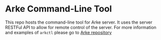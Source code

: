 # Arke Command-Line Tool

This repo hosts the command-line tool for Arke server. It uses the server RESTFul API to allow for remote control of the server. For more information and examples of `arkctl` please go to [Arke repository](https://github.com/fonoster/arke)
